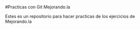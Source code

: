 #Practicas con Git Mejorando.la

Estes es un repositorio para hacer practicas de los ejercicios de Mejorando.la

